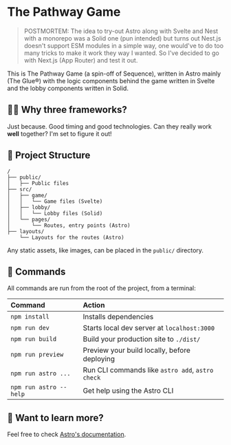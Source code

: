 # The Pathway Game

> POSTMORTEM: The idea to try-out Astro along with Svelte and Nest with a monorepo was a Solid one (pun intended) but turns out Nest.js doesn't support ESM modules in a simple way, one would've to do too many tricks to make it work they way I wanted. So I've decided to go with Next.js (App Router) and test it out.

This is The Pathway Game (a spin-off of Sequence), written in Astro mainly (The Glue®) with the logic components behind the game written in Svelte and the lobby components written in Solid.

## 🙋‍♀️ Why three frameworks?

Just because. Good timing and good technologies. Can they really work **well** together? I'm set to figure it out!

## 🚀 Project Structure

```plaintext
/
├── public/
│   ├── Public files
├── src/
│   ├── game/
│   │   └── Game files (Svelte)
│   ├── lobby/
│   │   └── Lobby files (Solid)
│   └── pages/
│       └── Routes, entry points (Astro)
├── layouts/
    └── Layouts for the routes (Astro)
```

Any static assets, like images, can be placed in the `public/` directory.

## 🧞 Commands

All commands are run from the root of the project, from a terminal:

| Command                | Action                                           |
| :--------------------- | :----------------------------------------------- |
| `npm install`          | Installs dependencies                            |
| `npm run dev`          | Starts local dev server at `localhost:3000`      |
| `npm run build`        | Build your production site to `./dist/`          |
| `npm run preview`      | Preview your build locally, before deploying     |
| `npm run astro ...`    | Run CLI commands like `astro add`, `astro check` |
| `npm run astro --help` | Get help using the Astro CLI                     |

## 👀 Want to learn more?

Feel free to check [Astro's documentation](https://docs.astro.build).
